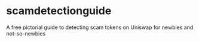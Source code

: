 # scamdetectionguide
A free pictorial guide to detecting scam tokens on Uniswap for newbies and not-so-newbies
